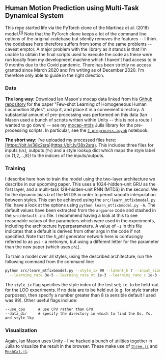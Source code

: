 
## Human Motion Prediction using Multi-Task Dynamical System

This repo started life via the PyTorch clone of the Martinez et al. (2018) model.<sup>[[1]](#JuliaFootnote)</sup> Note that the PyTorch clone keeps a lot of the command line options of the original codebase but silently removes the features -- I think the codebase here therefore suffers from some of the same problems --  caveat emptor. A major problem with the library as it stands is that I'm unable to obtain the final scripts used to execute the code as these were run locally from my development machine which I haven't had access to in 9 months due to the Covid pandemic. There has been strictly no access granted since March 2020 and I'm writing as of December 2020. I'm therefore only able to guide in the right direction.

### Data

**The long way**: Download Ian Mason's mocap data linked from his [Github repository](https://github.com/ianxmason/Fewshot_Learning_of_Homogeneous_Human_Locomotion_Styles#training-the-models) for the paper "Few-shot Learning of Homogeneous Human Locomotion Styles", unzip it, and place it in a convenient directory. A substantial amount of pre-processing was performed on this data (Ian Mason used a bunch of scripts written within Unity -- this is not a route I wanted to go down) -- see my [mocap-mtds](https://github.com/ornithos/mocap-mtds) Julia library for the pre-processing scripts. In particular, see the [`2_preprocess.ipynb`](https://github.com/ornithos/mocap-mtds/blob/master/2_preprocess.ipynb) notebook.

**The short way**: I've uploaded my processed files here: [https://bit.ly/38x2sra](https://bit.ly/38x2sra). This includes three files for inputs (`Us`), outputs (`Ys`) and a style lookup dict which maps the style label (in {1,2,...,8}) to the indices of the inputs/outputs.

### Training

I describe here how to train the model using the two-layer architecture we describe in our upcoming paper. This uses a 1024-hidden-unit GRU as the first layer, and a multi-task 128-hidden-unit RNN (MTDS) in the second. We fix the dynamic bias _b_ of the MTDS in order to permit smooth interpolation between styles. This can be achieved using the `src/learn_mtfixbmodel.py` file: have a look at the options using `python learn_mtfixbmodel.py -h`. The default values have been extracted from the `argparse` code and stashed in the `src/default.ini` file. I recommend having a look at this to see reasonable values of the parameters which were used in the experiments, including the architecture hyperparameters. A value of `-1` in this file indicates that a default is derived from other args in the code if not specified. Note that the *h\_phi* generator network here is confusingly referred to as `psi` - a metonym, but using a different letter for the parameter than the new paper (which uses `phi`).


To train a model over all styles, using the described architecture, run the following command from the command line:
```bash
python src/learn_mtfixbmodel.py --style_ix 99 --latent_k 7 --input_size 64 --bottleneck 24 --iterations 20000 --hard_em_iters 10000 \
  --learning_rate 3e-5 --learning_rate_mt 1e-3 --learning_rate_z 1e-3 --psi_affine --data_dir <data_path>
```

The `style_ix` flag specifies the style index of the test set; i.e. to be held-out for the LOO experiments. If no data are to be held out (e.g. for style transfer purposes), then specify a number greater than 8 (a sensible default I used was 99). Other useful flags include:

```
--use_cpu      # use CPU rather than GPU
--data_dir     # specify the directory in which to find the Us, Ys, and style_lkp
```

### Visualization

Again, Ian Mason uses Unity - I've hacked a bunch of utilities together in Julia to visualize the result in the browser. These make use of [`three.js`](https://threejs.org/) and [`MeshCat.jl`](https://github.com/rdeits/MeshCat.jl).


